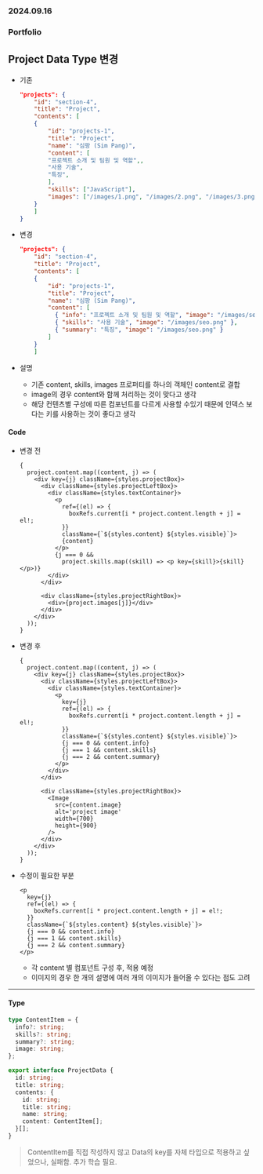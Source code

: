 ### 2024.09.16

### Portfolio

## Project Data Type 변경

- 기존
  ```JSON
  "projects": {
      "id": "section-4",
      "title": "Project",
      "contents": [
      {
          "id": "projects-1",
          "title": "Project",
          "name": "심팡 (Sim Pang)",
          "content": [
          "프로젝트 소개 및 팀원 및 역할",,
          "사용 기술",
          "특징",
          ],
          "skills": ["JavaScript"],
          "images": ["/images/1.png", "/images/2.png", "/images/3.png"]
      }
      ]
  }
  ```
- 변경

  ```JSON
  "projects": {
      "id": "section-4",
      "title": "Project",
      "contents": [
      {
          "id": "projects-1",
          "title": "Project",
          "name": "심팡 (Sim Pang)",
          "content": [
            { "info": "프로젝트 소개 및 팀원 및 역할", "image": "/images/seo.png"},
            { "skills": "사용 기술", "image": "/images/seo.png" },
            { "summary": "특징", "image": "/images/seo.png" }
          ]
      }
      ]
  ```

- 설명
  - 기존 content, skills, images 프로퍼티를 하나의 객체인 content로 결합
  - image의 경우 content와 함께 처리하는 것이 맞다고 생각
  - 해당 컨텐츠별 구성에 따른 컴포넌트를 다르게 사용할 수있기 때문에 인덱스 보다는 키를 사용하는 것이 좋다고 생각

#### Code

- 변경 전

  ```tsx
  {
    project.content.map((content, j) => (
      <div key={j} className={styles.projectBox}>
        <div className={styles.projectLeftBox}>
          <div className={styles.textContainer}>
            <p
              ref={(el) => {
                boxRefs.current[i * project.content.length + j] = el!;
              }}
              className={`${styles.content} ${styles.visible}`}>
              {content}
            </p>
            {j === 0 &&
              project.skills.map((skill) => <p key={skill}>{skill}</p>)}
          </div>
        </div>

        <div className={styles.projectRightBox}>
          <div>{project.images[j]}</div>
        </div>
      </div>
    ));
  }
  ```

- 변경 후

  ```tsx
  {
    project.content.map((content, j) => (
      <div key={j} className={styles.projectBox}>
        <div className={styles.projectLeftBox}>
          <div className={styles.textContainer}>
            <p
              key={j}
              ref={(el) => {
                boxRefs.current[i * project.content.length + j] = el!;
              }}
              className={`${styles.content} ${styles.visible}`}>
              {j === 0 && content.info}
              {j === 1 && content.skills}
              {j === 2 && content.summary}
            </p>
          </div>
        </div>

        <div className={styles.projectRightBox}>
          <Image
            src={content.image}
            alt='project image'
            width={700}
            height={900}
          />
        </div>
      </div>
    ));
  }
  ```

- 수정이 필요한 부분

  ```tsx
  <p
    key={j}
    ref={(el) => {
      boxRefs.current[i * project.content.length + j] = el!;
    }}
    className={`${styles.content} ${styles.visible}`}>
    {j === 0 && content.info}
    {j === 1 && content.skills}
    {j === 2 && content.summary}
  </p>
  ```

  - 각 content 별 컴포넌트 구성 후, 적용 예정
  - 이미지의 경우 한 개의 설명에 여러 개의 이미지가 들어올 수 있다는 점도 고려

---

#### Type

```ts
type ContentItem = {
  info?: string;
  skills?: string;
  summary?: string;
  image: string;
};

export interface ProjectData {
  id: string;
  title: string;
  contents: {
    id: string;
    title: string;
    name: string;
    content: ContentItem[];
  }[];
}
```

> ContentItem를 직접 작성하지 않고 Data의 key를 자체 타입으로 적용하고 싶었으나, 실패함. 추가 학습 필요.